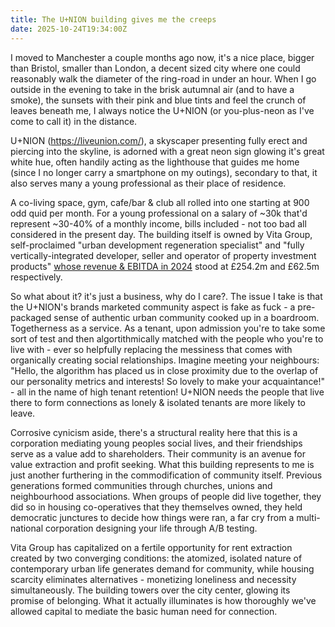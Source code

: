```yaml
---
title: The U+NION building gives me the creeps
date: 2025-10-24T19:34:00Z
---
```


I moved to Manchester a couple months ago now, it's a nice place, bigger than
Bristol, smaller than London, a decent sized city where one could reasonably
walk the diameter of the ring-road in under an hour. When I go outside in the
evening to take in the brisk autumnal air (and to have a smoke), the sunsets
with their pink and blue tints and feel the crunch of leaves beneath me, I
always notice the U+NION (or you-plus-neon as I've come to call it) in the
distance.

U+NION (<https://liveunion.com/>), a skyscaper presenting fully erect and
piercing into the skyline, is adorned with a great neon sign glowing it's great
white hue, often handily acting as the lighthouse that guides me home (since I
no longer carry a smartphone on my outings), secondary to that, it also serves
many a young professional as their place of residence.

A co-living space, gym, cafe/bar & club all rolled into one starting at 900 odd
quid per month. For a young professional on a salary of ~30k that'd represent
~30-40% of a monthly income, bills included - not too bad all considered in the
present day. The building itself is owned by Vita Group, self-proclaimed "urban
development regeneration specialist" and "fully vertically-integrated developer,
seller and operator of property investment products"
[whose revenue & EBITDA in 2024](https://find-and-update.company-information.service.gov.uk/company/11963176/filing-history/MzQ4MjM0MjkwOGFkaXF6a2N4/document?format=pdf&download=0)
stood at £254.2m and £62.5m respectively.

So what about it? it's just a business, why do I care?. The issue I take is that
the U+NION's brands marketed community aspect is fake as fuck - a pre-packaged
sense of authentic urban community cooked up in a boardroom. Togetherness as a
service. As a tenant, upon admission you're to take some sort of test and then
algortithmically matched with the people who you're to live with - ever so
helpfully replacing the messiness that comes with organically creating social
relationships. Imagine meeting your neighbours: "Hello, the algorithm has placed
us in close proximity due to the overlap of our personality metrics and
interests! So lovely to make your acquaintance!" - all in the name of high
tenant retention! U+NION needs the people that live there to form connections as
lonely & isolated tenants are more likely to leave.

Corrosive cynicism aside, there's a structural reality here that this is a
corporation mediating young peoples social lives, and their friendships serve as
a value add to shareholders. Their community is an avenue for value extraction
and profit seeking. What this building represents to me is just another
furthering in the commodification of community itself. Previous generations
formed communities through churches, unions and neighbourhood associations. When
groups of people did live together, they did so in housing co-operatives that
they themselves owned, they held democratic junctures to decide how things were
ran, a far cry from a multi-national corporation designing your life through A/B
testing.

Vita Group has capitalized on a fertile opportunity for rent extraction created
by two converging conditions: the atomized, isolated nature of contemporary
urban life generates demand for community, while housing scarcity eliminates
alternatives - monetizing loneliness and necessity simultaneously. The building
towers over the city center, glowing its promise of belonging. What it actually
illuminates is how thoroughly we've allowed capital to mediate the basic human
need for connection.
